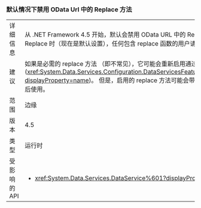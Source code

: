 ### <a name="the-replace-method-in-odata-urls-is-disabled-by-default"></a>默认情况下禁用 OData Url 中的 Replace 方法

|   |   |
|---|---|
|详细信息|从 .NET Framework 4.5 开始，默认会禁用 OData URL 中的 Replace 方法。 在禁用 OData Replace 时（现在是默认设置），任何包含 replace 函数的用户请求（这并不常见）都将失败。|
|建议|如果是必需的 replace 方法 （即不常见），它可能会重新启用通过配置设置 (<xref:System.Data.Services.Configuration.DataServicesFeaturesSection.ReplaceFunction?displayProperty=name>)。 但是，启用的 replace 方法可能会带来安全漏洞，应仅在仔细检查后使用。|
|范围|边缘|
|版本|4.5|
|类型|运行时|
|受影响的 API|<ul><li><xref:System.Data.Services.DataService%601?displayProperty=nameWithType></li></ul>|

